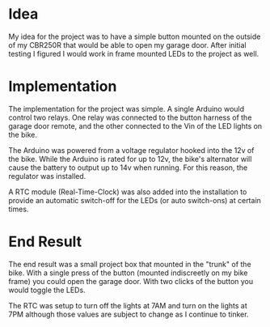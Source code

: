 # Idea

My idea for the project was to have a simple button mounted on the outside of my CBR250R that would be able to open my garage door. After initial testing I figured I would work in frame mounted LEDs to the project as well.


# Implementation

The implementation for the project was simple. A single Arduino would control two relays. One relay was connected to the button harness of the garage door remote, and the other connected to the Vin of the LED lights on the bike.

The Arduino was powered from a voltage regulator hooked into the 12v of the bike. While the Arduino is rated for up to 12v, the bike's alternator will cause the battery to output up to 14v when running. For this reason, the regulator was installed.

A RTC module (Real-Time-Clock) was also added into the installation to provide an automatic switch-off for the LEDs (or auto switch-ons) at certain times.

# End Result

The end result was a small project box that mounted in the "trunk" of the bike. With a single press of the button (mounted indiscreetly on my bike frame) you could open the garage door. With two clicks of the button you would toggle the LEDs.

The RTC was setup to turn off the lights at 7AM and turn on the lights at 7PM although those values are subject to change as I continue to tinker.
